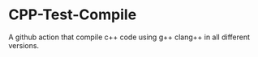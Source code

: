 # CPP-Test-Compile
A github action that compile c++ code using g++ clang++ in all different versions.
